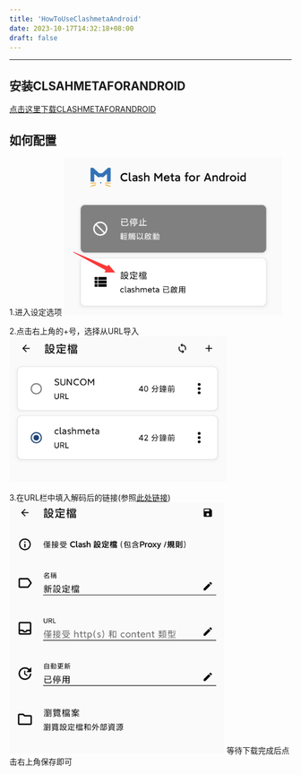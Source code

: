 ```yaml
---
title: 'HowToUseClashmetaAndroid'
date: 2023-10-17T14:32:18+08:00
draft: false
---
```



---

## 安装CLSAHMETAFORANDROID

[点击这里下载CLASHMETAFORANDROID](https://github.com/MetaCubeX/ClashMetaForAndroid/releases/download/v2.8.9/cmfa-2.8.9-meta-universal-release.apk)

## 如何配置

1.进入设定选项
![设定配置](https://raw.githubusercontent.com/lyxikun/lyxikun.github.io/main/static/pics/HowToUseClashmetaAndroid/pic1.png)

2.点击右上角的+号，选择从URL导入
![URL配置](https://raw.githubusercontent.com/lyxikun/lyxikun.github.io/main/static/pics/HowToUseClashmetaAndroid/pic2.png)

3.在URL栏中填入解码后的链接(参照[此处链接](https://my.liyuu.xyz/post/howtouseclashverge/))
![导入链接](https://raw.githubusercontent.com/lyxikun/lyxikun.github.io/main/static/pics/HowToUseClashmetaAndroid/pic3.png)
等待下载完成后点击右上角保存即可

